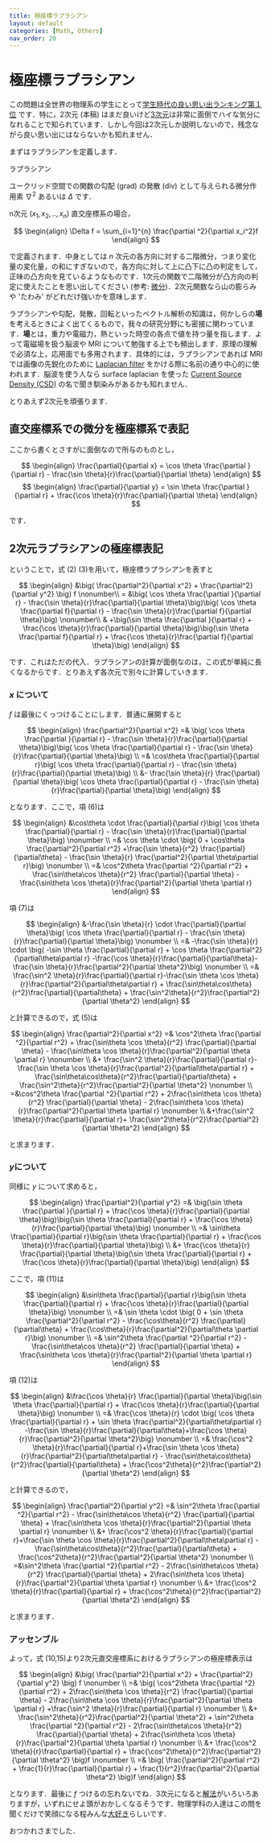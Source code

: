 ```yaml
---
title: 極座標ラプラシアン
layout: default
categories: [Math, Others]
nav_order: 20
---
```


# 極座標ラプラシアン

この問題は全世界の物理系の学生にとって[学生時代の良い思い出ランキング第１位](https://www.youtube.com/watch?v=B3V_xmTJmz0) です．特に，2次元 (本稿) はまだ良いけど[3次元](https://w3e.kanazawa-it.ac.jp/math/category/bibun/henbibun/henkan-tex.cgi?target=/math/category/bibun/henbibun/rapurashian-3.html)は非常に面倒でハイな気分になれることで知られています．しかし今回は2次元しか説明しないので，残念ながら良い思い出にはならないかも知れません．


まずはラプラシアンを定義します．

<div class="box">
<div class="title">ラプラシアン</div>

ユークリッド空間での関数の勾配 (grad) の発散 (div) として与えられる微分作用素 $\nabla ^2$ あるいは $\Delta$ です．

n次元 $(x_1,x_2, .., x_n)$ 直交座標系の場合，

$$
\begin{align}
\Delta f = \sum_{i=1}^{n} \frac{\partial ^2}{\partial x_i^2}f
\end{align}
$$

で定義されます．中身としては $n$ 次元の各方向に対する二階微分，つまり変化量の変化量，の和にすぎないので，各方向に対して上に凸下に凸の判定をして，正味の凸方向を見ているようなものです．1次元の関数で二階微分が凸方向の判定に使えたことを思い出してください (参考: [微分](../Basic/calculus.html#微分))．2次元関数なら山の膨らみや 'たわみ' がどれだけ強いかを意味します．

</div>

ラプラシアンや勾配，発散，回転といったベクトル解析の知識は，何かしらの**場**を考えるときによく出てくるもので，我々の研究分野にも密接に関わっています．**場**とは，重力や電磁力，熱といった時空の各点で値を持つ量を指します．よって電磁場を扱う脳波や MRI について勉強する上でも頻出します．原理の理解で必須な上，応用面でも多用されます．具体的には，ラプラシアンであれば MRI では画像の先鋭化のために [Laplacian filter](https://re-imagej.blogspot.com/2015/09/143.html#google_vignette) をかける際に名前の通り中心的に使われます．脳波を使う人なら surface laplacian を使った [Current Source Density (CSD)](https://pmc.ncbi.nlm.nih.gov/articles/PMC4610715/) の名で聞き馴染みがあるかも知れません．

とりあえず2次元を頑張ります．
## 直交座標系での微分を極座標系で表記
ここから書くとさすがに面倒なので所与のものとし，

$$
\begin{align}
\frac{\partial}{\partial x} = \cos \theta \frac{\partial }{\partial r} - \frac{\sin \theta}{r}\frac{\partial}{\partial \theta}
\end{align}
$$
$$
\begin{align}
\frac{\partial}{\partial y} = \sin \theta \frac{\partial }{\partial r} + \frac{\cos \theta}{r}\frac{\partial}{\partial \theta}
\end{align}
$$

です．

## 2次元ラプラシアンの極座標表記
ということで，式 (2) (3)を用いて，極座標ラプラシアンを表すと

$$
\begin{align}
&\big( \frac{\partial^2}{\partial x^2} + \frac{\partial^2}{\partial y^2} \big) f
\nonumber\\
= &\big( \cos \theta \frac{\partial }{\partial r} - \frac{\sin \theta}{r}\frac{\partial}{\partial \theta}\big)\big( \cos \theta \frac{\partial f}{\partial r} - \frac{\sin \theta}{r}\frac{\partial f}{\partial \theta}\big) 
\nonumber\\
& +\big(\sin \theta \frac{\partial }{\partial r} + \frac{\cos \theta}{r}\frac{\partial}{\partial \theta}\big)\big(\sin \theta \frac{\partial f}{\partial r} + \frac{\cos \theta}{r}\frac{\partial f}{\partial \theta}\big)
\end{align}
$$

です．これはただの代入．ラプラシアンの計算が面倒なのは，この式が単純に長くなるからです．とりあえず各次元で別々に計算していきます．

### $x$ について
$f$ は最後にくっつけることにします．普通に展開すると

$$
\begin{align}
\frac{\partial^2}{\partial x^2}
=& \big( \cos \theta \frac{\partial }{\partial r} - \frac{\sin \theta}{r}\frac{\partial}{\partial \theta}\big)\big( \cos \theta \frac{\partial}{\partial r} - \frac{\sin \theta}{r}\frac{\partial}{\partial \theta}\big)
\\
=& \cos\theta \frac{\partial}{\partial r}\big( \cos \theta \frac{\partial}{\partial r} - \frac{\sin \theta}{r}\frac{\partial}{\partial \theta}\big)
\\
&- \frac{\sin \theta}{r} \frac{\partial}{\partial \theta}\big( \cos \theta \frac{\partial}{\partial r} - \frac{\sin \theta}{r}\frac{\partial}{\partial \theta}\big)
\end{align}
$$

となります．ここで，項 (6)は

$$
\begin{align}
&\cos\theta \cdot \frac{\partial}{\partial r}\big( \cos \theta \frac{\partial}{\partial r} - \frac{\sin \theta}{r}\frac{\partial}{\partial \theta}\big) 
\nonumber \\
=& \cos \theta  \cdot \big( 0 + \cos\theta \frac{\partial^2}{\partial r^2} +\frac{\sin \theta}{r^2} \frac{\partial}{\partial\theta} - \frac{\sin \theta}{r} \frac{\partial^2}{\partial \theta\partial r}\big)
\nonumber \\
=& \cos^2\theta \frac{\partial ^2}{\partial r^2} + \frac{\sin\theta\cos \theta}{r^2} \frac{\partial}{\partial \theta} - \frac{\sin\theta \cos \theta}{r}\frac{\partial^2}{\partial \theta \partial r}
\end{align}
$$

項 (7)は

$$
\begin{align}
&-\frac{\sin \theta}{r} \cdot \frac{\partial}{\partial \theta}\big( \cos \theta \frac{\partial}{\partial r} - \frac{\sin \theta}{r}\frac{\partial}{\partial \theta}\big)
\nonumber \\
=& -\frac{\sin \theta}{r} \cdot \big( -\sin \theta \frac{\partial}{\partial r} + \cos \theta \frac{\partial^2}{\partial\theta\partial r} -\frac{\cos \theta}{r}\frac{\partial}{\partial\theta}-\frac{\sin \theta}{r}\frac{\partial^2}{\partial \theta^2}\big)
\nonumber \\
=& \frac{\sin^2 \theta}{r}\frac{\partial}{\partial r}-\frac{\sin \theta \cos \theta}{r}\frac{\partial^2}{\partial\theta\partial r} + \frac{\sin\theta\cos\theta}{r^2}\frac{\partial}{\partial\theta} + \frac{\sin^2\theta}{r^2}\frac{\partial^2}{\partial \theta^2}
\end{align}
$$

と計算できるので，式 (5)は

$$
\begin{align}
\frac{\partial^2}{\partial x^2} =& \cos^2\theta \frac{\partial ^2}{\partial r^2} + \frac{\sin\theta \cos \theta}{r^2} \frac{\partial}{\partial \theta} - \frac{\sin\theta \cos \theta}{r}\frac{\partial^2}{\partial \theta \partial r} 
\nonumber \\
&+ \frac{\sin^2 \theta}{r}\frac{\partial}{\partial r}-\frac{\sin \theta \cos \theta}{r}\frac{\partial^2}{\partial\theta\partial r} + \frac{\sin\theta\cos\theta}{r^2}\frac{\partial}{\partial\theta} + \frac{\sin^2\theta}{r^2}\frac{\partial^2}{\partial \theta^2}
\nonumber \\
=&\cos^2\theta \frac{\partial ^2}{\partial r^2} + 2\frac{\sin\theta \cos \theta}{r^2} \frac{\partial}{\partial \theta} - 2\frac{\sin\theta \cos \theta}{r}\frac{\partial^2}{\partial \theta \partial r} 
\nonumber \\
&+\frac{\sin^2 \theta}{r}\frac{\partial}{\partial r}+ \frac{\sin^2\theta}{r^2}\frac{\partial^2}{\partial \theta^2}
\end{align}
$$

と求まります．

### $y$について
同様に $y$ について求めると，

$$
\begin{align}
\frac{\partial^2}{\partial y^2}
=& \big(\sin \theta \frac{\partial }{\partial r} + \frac{\cos \theta}{r}\frac{\partial}{\partial \theta}\big)\big(\sin \theta \frac{\partial}{\partial r} + \frac{\cos \theta}{r}\frac{\partial}{\partial \theta}\big)
\nonumber \\
=& \sin\theta \frac{\partial}{\partial r}\big(\sin \theta \frac{\partial}{\partial r} + \frac{\cos \theta}{r}\frac{\partial}{\partial \theta}\big)
\\
&+ \frac{\cos \theta}{r} \frac{\partial}{\partial \theta}\big(\sin \theta \frac{\partial}{\partial r} + \frac{\cos \theta}{r}\frac{\partial}{\partial \theta}\big)
\end{align}
$$

ここで，項 (11)は

$$
\begin{align}
&\sin\theta \frac{\partial}{\partial r}\big(\sin \theta \frac{\partial}{\partial r} + \frac{\cos \theta}{r}\frac{\partial}{\partial \theta}\big)
\nonumber \\
=& \sin \theta  \cdot \big( 0  + \sin \theta \frac{\partial^2}{\partial r^2} - \frac{\cos\theta}{r^2} \frac{\partial}{\partial\theta} + \frac{\cos\theta}{r}\frac{\partial^2}{\partial\theta \partial r}\big)
\nonumber \\
=& \sin^2\theta \frac{\partial ^2}{\partial r^2} - \frac{\sin\theta\cos \theta}{r^2} \frac{\partial}{\partial \theta} + \frac{\sin\theta \cos \theta}{r}\frac{\partial^2}{\partial \theta \partial r}
\end{align}
$$

項 (12)は

$$
\begin{align}
&\frac{\cos \theta}{r} \frac{\partial}{\partial \theta}\big(\sin \theta \frac{\partial}{\partial r} + \frac{\cos \theta}{r}\frac{\partial}{\partial \theta}\big)
\nonumber \\
=& \frac{\cos \theta}{r} \cdot \big( \cos \theta \frac{\partial}{\partial r} + \sin \theta \frac{\partial^2}{\partial\theta\partial r} -\frac{\sin \theta}{r}\frac{\partial}{\partial\theta}+\frac{\cos \theta}{r}\frac{\partial^2}{\partial \theta^2}\big)
\nonumber \\
=& \frac{\cos^2 \theta}{r}\frac{\partial}{\partial r}+\frac{\sin \theta \cos \theta}{r}\frac{\partial^2}{\partial\theta\partial r} - \frac{\sin\theta\cos\theta}{r^2}\frac{\partial}{\partial\theta} + \frac{\cos^2\theta}{r^2}\frac{\partial^2}{\partial \theta^2}
\end{align}
$$

と計算できるので，

$$
\begin{align}
\frac{\partial^2}{\partial y^2} =& \sin^2\theta \frac{\partial ^2}{\partial r^2} - \frac{\sin\theta\cos \theta}{r^2} \frac{\partial}{\partial \theta} + \frac{\sin\theta \cos \theta}{r}\frac{\partial^2}{\partial \theta \partial r}
\nonumber \\
&+ \frac{\cos^2 \theta}{r}\frac{\partial}{\partial r}+\frac{\sin \theta \cos \theta}{r}\frac{\partial^2}{\partial\theta\partial r} - \frac{\sin\theta\cos\theta}{r^2}\frac{\partial}{\partial\theta} + \frac{\cos^2\theta}{r^2}\frac{\partial^2}{\partial \theta^2}
\nonumber \\
=&\sin^2\theta \frac{\partial ^2}{\partial r^2} - 2\frac{\sin\theta\cos \theta}{r^2} \frac{\partial}{\partial \theta} + 2\frac{\sin\theta \cos \theta}{r}\frac{\partial^2}{\partial \theta \partial r}
\nonumber \\
&+ \frac{\cos^2 \theta}{r}\frac{\partial}{\partial r} + \frac{\cos^2\theta}{r^2}\frac{\partial^2}{\partial \theta^2}
\end{align}
$$

と求まります．


### アッセンブル
よって，式 (10,15)より2次元直交座標系におけるラプラシアンの極座標表示は

$$
\begin{align}
&\big( \frac{\partial^2}{\partial x^2} + \frac{\partial^2}{\partial y^2} \big) f 
\nonumber \\
=& \big( \cos^2\theta \frac{\partial ^2}{\partial r^2} + 2\frac{\sin\theta \cos \theta}{r^2} \frac{\partial}{\partial \theta} - 2\frac{\sin\theta \cos \theta}{r}\frac{\partial^2}{\partial \theta \partial r} +\frac{\sin^2 \theta}{r}\frac{\partial}{\partial r}
\nonumber \\
&+ \frac{\sin^2\theta}{r^2}\frac{\partial^2}{\partial \theta^2} + \sin^2\theta \frac{\partial ^2}{\partial r^2} - 2\frac{\sin\theta\cos \theta}{r^2} \frac{\partial}{\partial \theta} + 2\frac{\sin\theta \cos \theta}{r}\frac{\partial^2}{\partial \theta \partial r}
\nonumber \\
&+ \frac{\cos^2 \theta}{r}\frac{\partial}{\partial r} + \frac{\cos^2\theta}{r^2}\frac{\partial^2}{\partial \theta^2}
\big)f
\nonumber \\
=& \big( \frac{\partial^2}{\partial r^2} + \frac{1}{r}\frac{\partial}{\partial r} + \frac{1}{r^2}\frac{\partial^2}{\partial \theta^2} \big)f
\end{align}
$$

となります．最後に $f$ つけるの忘れないでね．3次元になると[解法]((https://w3e.kanazawa-it.ac.jp/math/category/bibun/henbibun/henkan-tex.cgi?target=/math/category/bibun/henbibun/rapurashian-3.html))がいろいろありますが，いずれにせよ頭がおかしくなるそうです．物理学科の人達はこの問を聞くだけで笑顔になる程みんな[大好き](https://www.youtube.com/watch?v=B3V_xmTJmz0)らしいです．

おつかれさまでした．
